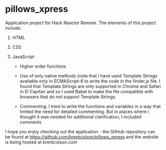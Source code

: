 # pillows_xpress
Application project for Hack Reactor Remote. The elements of this project include:

1) HTML

2) CSS

3) JavaScript
	- Higher order functions
	
	- Use of only native methods (note that I have used Template Strings available only in ECMAScript-6 to write the code in the finder.js file. I found that Template Strings are only supported in Chrome and Safari in El Capitan and so I used Babel to make the file compatible with browsers that do not support Template Strings.
	
	- Commenting. I tried to write the functions and variables in a way that limited the need for detailed commenting.  But in places where I thought it was needed for additional clarification, I included comments


I hope you enjoy checking out the application - the GitHub repository can be found at https://github.com/brentcolson/pillows_xpress and the website is being hosted at brentcolson.com
  
